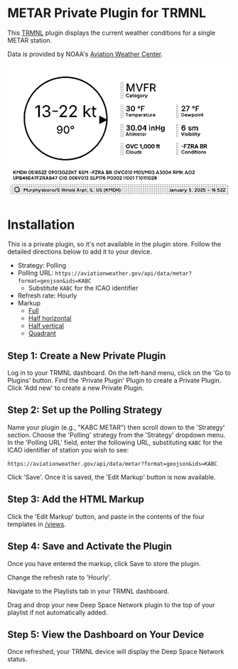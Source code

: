 # METAR Private Plugin for TRMNL

This [TRMNL](https://usetrmnl.com/) plugin displays the current weather conditions for a single METAR station.

Data is provided by NOAA's [Aviation Weather Center](https://aviationweather.gov/data/api/).

![Preview of TRMNL dashboard](preview.png)

# Installation

This is a private plugin, so it's not available in the plugin store. Follow the detailed directions below to add it to your device.

- Strategy: Polling
- Polling URL: `https://aviationweather.gov/api/data/metar?format=geojson&ids=KABC`
  - Substitute `KABC` for the ICAO identifier
- Refresh rate: Hourly
- Markup
  - [Full](views/full.liquid)
  - [Half horizontal](views/half_horizontal.liquid)
  - [Half vertical](views/half_vertical.liquid)
  - [Quadrant](views/quadrant.liquid)

## Step 1: Create a New Private Plugin

Log in to your TRMNL dashboard.
On the left-hand menu, click on the 'Go to Plugins' button.
Find the 'Private Plugin' Plugin to create a Private Plugin.
Click 'Add new' to create a new Private Plugin.

## Step 2: Set up the Polling Strategy

Name your plugin (e.g., "KABC METAR") then scroll down to the 'Strategy' section.
Choose the 'Polling' strategy from the 'Strategy' dropdown menu.
In the 'Polling URL' field, enter the following URL, substituting `KABC` for the ICAO identifier of
station you wish to see:

```
https://aviationweather.gov/api/data/metar?format=geojson&ids=KABC
```

Click 'Save'. Once it is saved, the 'Edit Markup' button is now available.

## Step 3: Add the HTML Markup

Click the 'Edit Markup' button, and paste in the contents of the four templates in [/views](/views).

## Step 4: Save and Activate the Plugin

Once you have entered the markup, click Save to store the plugin.

Change the refresh rate to 'Hourly'.

Navigate to the Playlists tab in your TRMNL dashboard.

Drag and drop your new Deep Space Network plugin to the top of your playlist if not automatically added.

## Step 5: View the Dashboard on Your Device

Once refreshed, your TRMNL device will display the Deep Space Network status.
